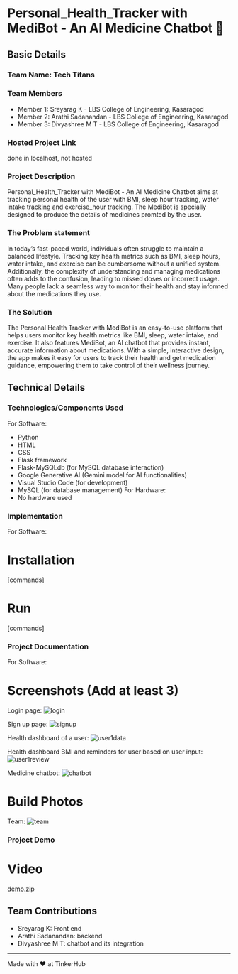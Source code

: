 # Personal_Health_Tracker with MediBot - An AI Medicine Chatbot 🎯
## Basic Details
### Team Name: Tech Titans
### Team Members
- Member 1: Sreyarag K - LBS College of Engineering, Kasaragod
- Member 2: Arathi Sadanandan - LBS College of Engineering, Kasaragod
- Member 3: Divyashree M T - LBS College of Engineering, Kasaragod
### Hosted Project Link
done in localhost, not hosted 
### Project Description
Personal_Health_Tracker with MediBot - An AI Medicine Chatbot aims at tracking personal health of the user with BMI, sleep hour tracking, water intake tracking and exercise_hour tracking. The MediBot is specially designed to produce the details of medicines promted by the user. 
### The Problem statement
In today’s fast-paced world, individuals often struggle to maintain a balanced lifestyle. Tracking key health metrics such as BMI, sleep hours, water intake, and exercise can be cumbersome without a unified system. Additionally, the complexity of understanding and managing medications often adds to the confusion, leading to missed doses or incorrect usage. Many people lack a seamless way to monitor their health and stay informed about the medications they use.
### The Solution
The Personal Health Tracker with MediBot is an easy-to-use platform that helps users monitor key health metrics like BMI, sleep, water intake, and exercise. It also features MediBot, an AI chatbot that provides instant, accurate information about medications. With a simple, interactive design, the app makes it easy for users to track their health and get medication guidance, empowering them to take control of their wellness journey.
## Technical Details
### Technologies/Components Used
For Software:
- Python
- HTML
- CSS
- Flask framework
- Flask-MySQLdb (for MySQL database interaction)
- Google Generative AI (Gemini model for AI functionalities)
- Visual Studio Code (for development)
- MySQL (for database management)
For Hardware:
- No hardware used
### Implementation
For Software:
# Installation
[commands]
# Run
[commands]
### Project Documentation
For Software:
# Screenshots (Add at least 3)
Login page:
![login](https://github.com/user-attachments/assets/2e4843d8-a097-4f54-9758-1b9a9d0edfa7)

Sign up page:
![signup](https://github.com/user-attachments/assets/efc5d478-168f-446e-ba9f-bb48fa110591)

Health dashboard of a user:
![user1data](https://github.com/user-attachments/assets/580971c0-9464-43a2-acea-fd34a9b10e16)

Health dashboard BMI and reminders for user based on user input:
![user1review](https://github.com/user-attachments/assets/ee5de1d6-5cd0-4060-9acf-8fbe82a7d61b)

Medicine chatbot:
![chatbot](https://github.com/user-attachments/assets/cd5cd7f0-c7c9-4057-938a-dd719d7bddea)

# Build Photos
Team:
![team](https://github.com/user-attachments/assets/6cd8c170-610d-4f89-97a6-1282f0f3eafc)

### Project Demo
# Video
[demo.zip](https://github.com/user-attachments/files/18548991/demo.zip)

## Team Contributions
- Sreyarag K: Front end
- Arathi Sadanandan: backend
- Divyashree M T: chatbot and its integration
---
Made with ❤️ at TinkerHub
